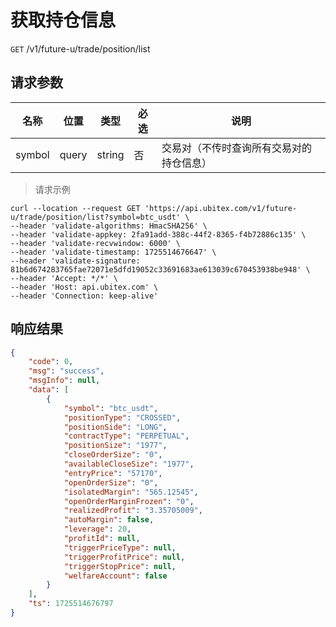 # 获取持仓信息

`GET` /v1/future-u/trade/position/list

## 请求参数

| 名称   | 位置  | 类型   | 必选 | 说明                                     |
| ------ | ----- | ------ | ---- | ---------------------------------------- |
| symbol | query | string | 否   | 交易对（不传时查询所有交易对的持仓信息） |

> 请求示例

```shell
curl --location --request GET 'https://api.ubitex.com/v1/future-u/trade/position/list?symbol=btc_usdt' \
--header 'validate-algorithms: HmacSHA256' \
--header 'validate-appkey: 2fa91add-388c-44f2-8365-f4b72886c135' \
--header 'validate-recvwindow: 6000' \
--header 'validate-timestamp: 1725514676647' \
--header 'validate-signature: 81b6d674283765fae72071e5dfd19052c33691683ae613039c670453938be948' \
--header 'Accept: */*' \
--header 'Host: api.ubitex.com' \
--header 'Connection: keep-alive' 
```

## 响应结果

```json
{
    "code": 0,
    "msg": "success",
    "msgInfo": null,
    "data": [
        {
            "symbol": "btc_usdt",
            "positionType": "CROSSED",
            "positionSide": "LONG",
            "contractType": "PERPETUAL",
            "positionSize": "1977",
            "closeOrderSize": "0",
            "availableCloseSize": "1977",
            "entryPrice": "57170",
            "openOrderSize": "0",
            "isolatedMargin": "565.12545",
            "openOrderMarginFrozen": "0",
            "realizedProfit": "3.35705009",
            "autoMargin": false,
            "leverage": 20,
            "profitId": null,
            "triggerPriceType": null,
            "triggerProfitPrice": null,
            "triggerStopPrice": null,
            "welfareAccount": false
        }
    ],
    "ts": 1725514676797
}
```

